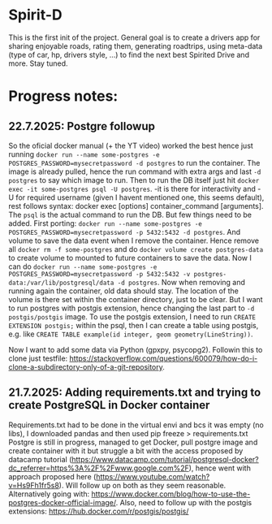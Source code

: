 # Spirit-D
This is the first init of the project. General goal is to create a drivers app for sharing enjoyable roads, rating them, generating roadtrips, using meta-data (type of car, hp, drivers style, ...) to find the next best Spirited Drive and more. Stay tuned.


# Progress notes:

##

## 22.7.2025: Postgre followup
So the oficial docker manual (+ the YT video) worked the best hence just running `docker run --name some-postgres -e POSTGRES_PASSWORD=mysecretpassword -d postgres` to run the container. The image is already pulled, hence the run command with extra args and last `-d postgres` to say which image to run. Then to run the DB itself just hit `docker exec -it some-postgres psql -U postgres`. -it is there for interactivity and -U for required username (given I havent mentioned one, this seems default), rest follows syntax: docker exec [options] container_command [arguments]. The `psql` is the actual command to run the DB.
But few things need to be added. First porting: `docker run --name some-postgres -e POSTGRES_PASSWORD=mysecretpassword -p 5432:5432 -d postgres`. And volume to save the data event when I remove the container. Hence remove all `docker rm -f some-postgres` and do `docker volume create postgres-data` to create volume to mounted to future containers to save the data. Now I can do `docker run --name some-postgres -e POSTGRES_PASSWORD=mysecretpassword -p 5432:5432 -v postgres-data:/var/lib/postgresql/data -d postgres`. Now when removing and running again the container, old data should stay. The location of the volume is there set within the container directory, just to be clear.
But I want to run postgres with postgis extension, hence changing the last part to `-d postgis/postgis` image. 
To use the postgis extension, I need to run `CREATE EXTENSION postgis;` within the psql, then I can create a table using postgis, e.g. like `CREATE TABLE example(id integer, geom geometry(LineString))`.

Now I want to add some data via Python (gpxpy, psycopg2). Followin this to clone just testfile: https://stackoverflow.com/questions/600079/how-do-i-clone-a-subdirectory-only-of-a-git-repository.

## 21.7.2025: Adding requirements.txt and trying to create PostgreSQL in Docker container
Requirements.txt had to be done in the virtual envi and bcs it was empty (no libs), I downloaded pandas and then used pip freeze > requirements.txt
Postgre is still in progress, managed to get Docker, pull postgre image and create container with it but struggle a bit with the access proposed by datacamp tutorial (https://www.datacamp.com/tutorial/postgresql-docker?dc_referrer=https%3A%2F%2Fwww.google.com%2F), hence went with approach proposed here (https://www.youtube.com/watch?v=Hs9Fh1fr5s8). Will follow up on both as they seem reasonable. Alternatively going with: https://www.docker.com/blog/how-to-use-the-postgres-docker-official-image/. Also, need to follow up with the postgis extensions: https://hub.docker.com/r/postgis/postgis/
